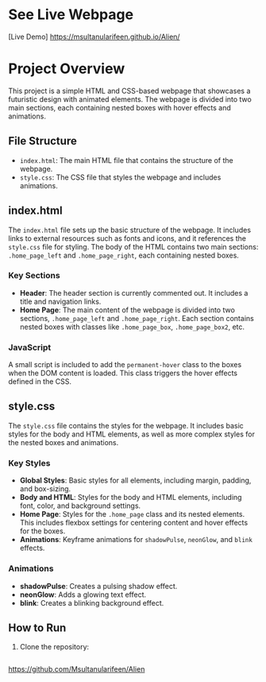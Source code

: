 # See Live Webpage
[Live Demo] https://msultanularifeen.github.io/Alien/

# Project Overview

This project is a simple HTML and CSS-based webpage that showcases a futuristic design with animated elements. The webpage is divided into two main sections, each containing nested boxes with hover effects and animations.

## File Structure

- `index.html`: The main HTML file that contains the structure of the webpage.
- `style.css`: The CSS file that styles the webpage and includes animations.

## index.html

The `index.html` file sets up the basic structure of the webpage. It includes links to external resources such as fonts and icons, and it references the `style.css` file for styling. The body of the HTML contains two main sections: `.home_page_left` and `.home_page_right`, each containing nested boxes.

### Key Sections

- **Header**: The header section is currently commented out. It includes a title and navigation links.
- **Home Page**: The main content of the webpage is divided into two sections, `.home_page_left` and `.home_page_right`. Each section contains nested boxes with classes like `.home_page_box`, `.home_page_box2`, etc.

### JavaScript

A small script is included to add the `permanent-hover` class to the boxes when the DOM content is loaded. This class triggers the hover effects defined in the CSS.

## style.css

The `style.css` file contains the styles for the webpage. It includes basic styles for the body and HTML elements, as well as more complex styles for the nested boxes and animations.

### Key Styles

- **Global Styles**: Basic styles for all elements, including margin, padding, and box-sizing.
- **Body and HTML**: Styles for the body and HTML elements, including font, color, and background settings.
- **Home Page**: Styles for the `.home_page` class and its nested elements. This includes flexbox settings for centering content and hover effects for the boxes.
- **Animations**: Keyframe animations for `shadowPulse`, `neonGlow`, and `blink` effects.

### Animations

- **shadowPulse**: Creates a pulsing shadow effect.
- **neonGlow**: Adds a glowing text effect.
- **blink**: Creates a blinking background effect.

## How to Run

1. Clone the repository:
   ```sh
  https://github.com/Msultanularifeen/Alien
```

